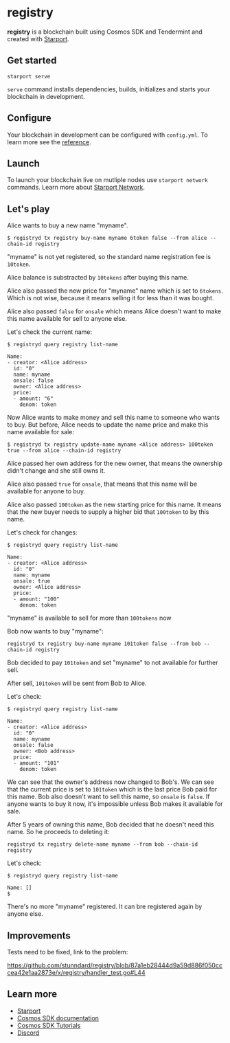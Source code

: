 # registry

**registry** is a blockchain built using Cosmos SDK and Tendermint and created with [Starport](https://github.com/tendermint/starport).

## Get started

```
starport serve
```

`serve` command installs dependencies, builds, initializes and starts your blockchain in development.

## Configure

Your blockchain in development can be configured with `config.yml`. To learn more see the [reference](https://github.com/tendermint/starport#documentation).

## Launch

To launch your blockchain live on mutliple nodes use `starport network` commands. Learn more about [Starport Network](https://github.com/tendermint/spn).

## Let's play

Alice wants to buy a new name "myname".
```
$ registryd tx registry buy-name myname 6token false --from alice --chain-id registry
```
"myname" is not yet registered, so the standard name registration fee is `10token`.

Alice balance is substracted by `10tokens` after buying this name.

Alice also passed the new price for "myname" name which is set to `6tokens`.
Which is not wise, because it means selling it for less than it was bought.

Alice also passed `false` for `onsale` which means Alice doesn't want to make this name available for sell to anyone else.

Let's check the current name:

```
$ registryd query registry list-name

Name:
- creator: <Alice address>
  id: "0"
  name: myname
  onsale: false
  owner: <Alice address>
  price:
  - amount: "6"
    denom: token

```

Now Alice wants to make money and sell this name to someone who wants to buy.
But before, Alice needs to update the name price and make this name available for sale:

```
$ registryd tx registry update-name myname <Alice address> 100token true --from alice --chain-id registry
```
Alice passed her own address for the new owner, that means the ownership didn't change and she still owns it.

Alice also passed `true` for `onsale`, that means that this name will be available for anyone to buy.

Alice also passed `100token` as the new starting price for this name. It means that the new buyer needs to supply a higher bid that `100token` to by this name.

Let's check for changes:

```
$ registryd query registry list-name

Name:
- creator: <Alice address>
  id: "0"
  name: myname
  onsale: true
  owner: <Alice address>
  price:
  - amount: "100"
    denom: token

```

"myname" is available to sell for more than `100tokens` now

Bob now wants to buy "myname":

```
registryd tx registry buy-name myname 101token false --from bob --chain-id registry
```

Bob decided to pay `101token` and set "myname" to not available for further sell.

After sell, `101token` will be sent from Bob to Alice.


Let's check:

```
$ registryd query registry list-name

Name:
- creator: <Alice address>
  id: "0"
  name: myname
  onsale: false
  owner: <Bob address>
  price:
  - amount: "101"
    denom: token
```

We can see that the owner's address now changed to Bob's.
We can see that the current price is set to `101token` which is the last price Bob paid for this name.
Bob also doesn't want to sell this name, so `onsale` is `false`. If anyone wants to buy it now, it's impossible unless Bob makes it available for sale.

After 5 years of owning this name, Bob decided that he doesn't need this name.
So he proceeds to deleting it:

```
registryd tx registry delete-name myname --from bob --chain-id registry
```

Let's check:

```
$ registryd query registry list-name

Name: []
$
```

There's no more "myname" registered.
It can bre registered again by anyone else.

## Improvements

Tests need to be fixed, link to the problem:

https://github.com/stunndard/registry/blob/87a1eb28444d9a59d886f050cccea42e1aa2873e/x/registry/handler_test.go#L44



## Learn more

- [Starport](https://github.com/tendermint/starport)
- [Cosmos SDK documentation](https://docs.cosmos.network)
- [Cosmos SDK Tutorials](https://tutorials.cosmos.network)
- [Discord](https://discord.gg/W8trcGV)
